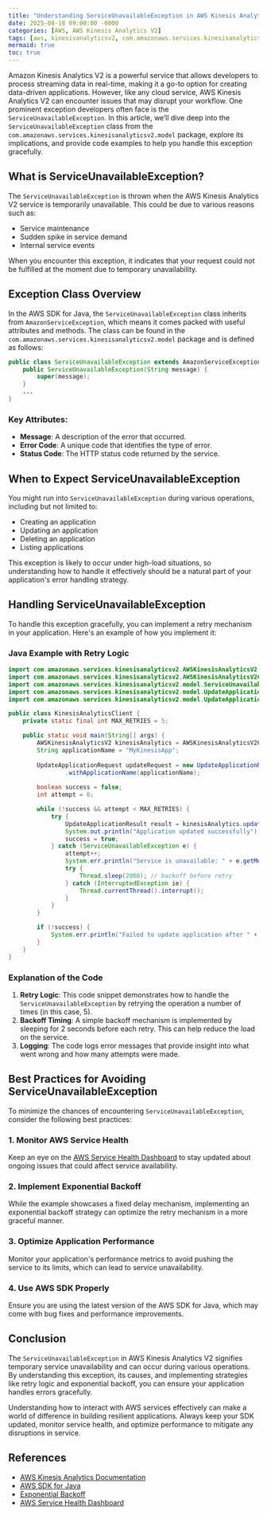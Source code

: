 ```yaml
---
title: "Understanding ServiceUnavailableException in AWS Kinesis Analytics V2"
date: 2025-08-18 09:00:00 -0000
categories: [AWS, AWS Kinesis Analytics V2]
tags: [aws, kinesisanalyticsv2, com.amazonaws.services.kinesisanalyticsv2.model]
mermaid: true
toc: true
---
```



Amazon Kinesis Analytics V2 is a powerful service that allows developers to process streaming data in real-time, making it a go-to option for creating data-driven applications. However, like any cloud service, AWS Kinesis Analytics V2 can encounter issues that may disrupt your workflow. One prominent exception developers often face is the `ServiceUnavailableException`. In this article, we’ll dive deep into the `ServiceUnavailableException` class from the `com.amazonaws.services.kinesisanalyticsv2.model` package, explore its implications, and provide code examples to help you handle this exception gracefully.

## What is ServiceUnavailableException?

The `ServiceUnavailableException` is thrown when the AWS Kinesis Analytics V2 service is temporarily unavailable. This could be due to various reasons such as:

- Service maintenance
- Sudden spike in service demand
- Internal service events

When you encounter this exception, it indicates that your request could not be fulfilled at the moment due to temporary unavailability. 

## Exception Class Overview

In the AWS SDK for Java, the `ServiceUnavailableException` class inherits from `AmazonServiceException`, which means it comes packed with useful attributes and methods. The class can be found in the `com.amazonaws.services.kinesisanalyticsv2.model` package and is defined as follows:

```java
public class ServiceUnavailableException extends AmazonServiceException {
    public ServiceUnavailableException(String message) {
        super(message);
    }
    ...
}
```

### Key Attributes:
- **Message**: A description of the error that occurred.
- **Error Code**: A unique code that identifies the type of error.
- **Status Code**: The HTTP status code returned by the service.

## When to Expect ServiceUnavailableException

You might run into `ServiceUnavailableException` during various operations, including but not limited to:
- Creating an application
- Updating an application
- Deleting an application
- Listing applications

This exception is likely to occur under high-load situations, so understanding how to handle it effectively should be a natural part of your application's error handling strategy.

## Handling ServiceUnavailableException

To handle this exception gracefully, you can implement a retry mechanism in your application. Here's an example of how you implement it:

### Java Example with Retry Logic

```java
import com.amazonaws.services.kinesisanalyticsv2.AWSKinesisAnalyticsV2;
import com.amazonaws.services.kinesisanalyticsv2.AWSKinesisAnalyticsV2ClientBuilder;
import com.amazonaws.services.kinesisanalyticsv2.model.ServiceUnavailableException;
import com.amazonaws.services.kinesisanalyticsv2.model.UpdateApplicationRequest;
import com.amazonaws.services.kinesisanalyticsv2.model.UpdateApplicationResult;

public class KinesisAnalyticsClient {
    private static final int MAX_RETRIES = 5;

    public static void main(String[] args) {
        AWSKinesisAnalyticsV2 kinesisAnalytics = AWSKinesisAnalyticsV2ClientBuilder.defaultClient();
        String applicationName = "MyKinesisApp";
        
        UpdateApplicationRequest updateRequest = new UpdateApplicationRequest()
                .withApplicationName(applicationName);
        
        boolean success = false;
        int attempt = 0;

        while (!success && attempt < MAX_RETRIES) {
            try {
                UpdateApplicationResult result = kinesisAnalytics.updateApplication(updateRequest);
                System.out.println("Application updated successfully");
                success = true;
            } catch (ServiceUnavailableException e) {
                attempt++;
                System.err.println("Service is unavailable: " + e.getMessage() + ". Retrying... (" + attempt + ")");
                try {
                    Thread.sleep(2000); // backoff before retry
                } catch (InterruptedException ie) {
                    Thread.currentThread().interrupt();
                }
            }
        }

        if (!success) {
            System.err.println("Failed to update application after " + MAX_RETRIES + " attempts.");
        }
    }
}
```

### Explanation of the Code

1. **Retry Logic**: This code snippet demonstrates how to handle the `ServiceUnavailableException` by retrying the operation a number of times (in this case, 5).
2. **Backoff Timing**: A simple backoff mechanism is implemented by sleeping for 2 seconds before each retry. This can help reduce the load on the service.
3. **Logging**: The code logs error messages that provide insight into what went wrong and how many attempts were made.

## Best Practices for Avoiding ServiceUnavailableException

To minimize the chances of encountering `ServiceUnavailableException`, consider the following best practices:

### 1. Monitor AWS Service Health

Keep an eye on the [AWS Service Health Dashboard](https://status.aws.amazon.com/) to stay updated about ongoing issues that could affect service availability.

### 2. Implement Exponential Backoff

While the example showcases a fixed delay mechanism, implementing an exponential backoff strategy can optimize the retry mechanism in a more graceful manner.

### 3. Optimize Application Performance

Monitor your application's performance metrics to avoid pushing the service to its limits, which can lead to service unavailability.

### 4. Use AWS SDK Properly

Ensure you are using the latest version of the AWS SDK for Java, which may come with bug fixes and performance improvements.

## Conclusion

The `ServiceUnavailableException` in AWS Kinesis Analytics V2 signifies temporary service unavailability and can occur during various operations. By understanding this exception, its causes, and implementing strategies like retry logic and exponential backoff, you can ensure your application handles errors gracefully.

Understanding how to interact with AWS services effectively can make a world of difference in building resilient applications. Always keep your SDK updated, monitor service health, and optimize performance to mitigate any disruptions in service.

## References

- [AWS Kinesis Analytics Documentation](https://docs.aws.amazon.com/kinesisanalytics/latest/dev/what-is.html)
- [AWS SDK for Java](https://aws.amazon.com/sdk-for-java/)
- [Exponential Backoff](https://aws.amazon.com/blogs/aws/parallel-requests-in-the-sdk-and-exponential-backoff/)
- [AWS Service Health Dashboard](https://status.aws.amazon.com/)